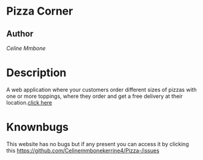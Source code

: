 # Pizza Corner
## Author
*Celine Mmbone*
# Description
 A web application where your customers order different sizes of pizzas with one or more toppings, where they order and get a free delivery at their location.<a href="https://celinemmbonekerrine4.github.io/Pizza-/">click here</a>
 # Knownbugs
 This website has no bugs but if any present you can access it by clicking this https://github.com/Celinemmbonekerrine4/Pizza-/issues
 

 